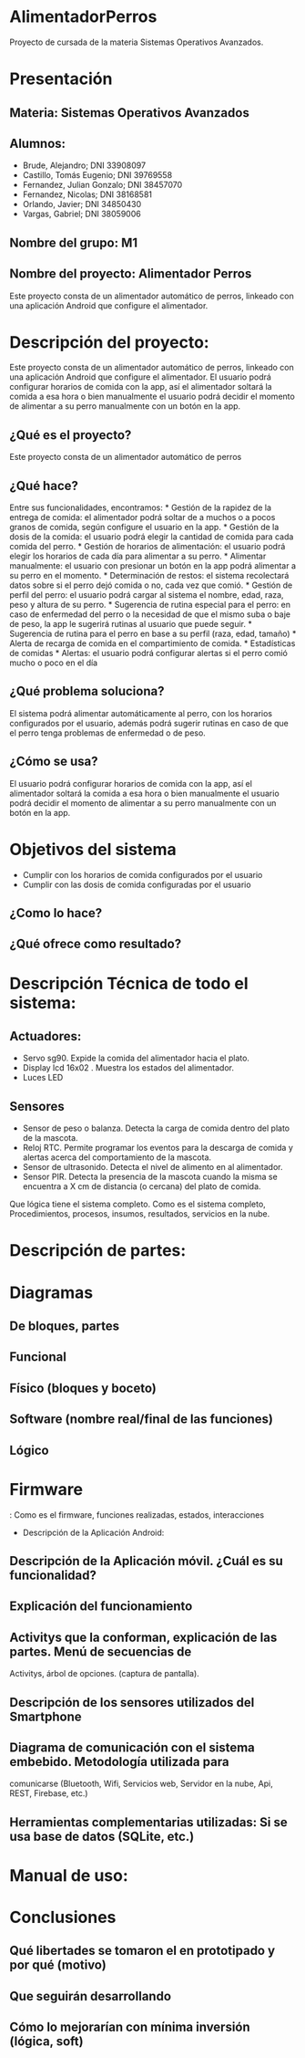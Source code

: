 # AlimentadorPerros
Proyecto de cursada de la materia Sistemas Operativos Avanzados.

# Presentación

## Materia: Sistemas Operativos Avanzados

## Alumnos: 
* Brude, Alejandro; DNI 33908097
* Castillo, Tomás Eugenio; DNI 39769558
* Fernandez, Julian Gonzalo; DNI 38457070
* Fernandez, Nicolas; DNI 38168581
* Orlando, Javier; DNI 34850430
* Vargas, Gabriel; DNI 38059006

## Nombre del grupo: M1

## Nombre del proyecto: Alimentador Perros

Este proyecto consta de un alimentador automático de perros, linkeado con una aplicación Android que configure el alimentador.

# Descripción del proyecto:
Este proyecto consta de un alimentador automático de perros, linkeado con una aplicación Android que configure el alimentador. El usuario podrá configurar horarios de comida con la app, así el alimentador soltará la comida a esa hora o bien manualmente el usuario podrá decidir el momento de alimentar a su perro manualmente con un botón en la app. 


## ¿Qué es el proyecto?

Este proyecto consta de un alimentador automático de perros


## ¿Qué hace? 

Entre sus funcionalidades, encontramos:
          * Gestión de la rapidez de la entrega de comida: el alimentador podrá soltar de a muchos o a pocos granos de comida, según configure el usuario en la app.
          * Gestión de la dosis de la comida: el usuario podrá elegir la cantidad de comida para cada comida del perro.
          * Gestión de horarios de alimentación: el usuario podrá elegir los horarios de cada día para alimentar a su perro.
          * Alimentar manualmente: el usuario con presionar un botón en la app podrá alimentar a su perro en el momento.
          * Determinación de restos: el sistema recolectará datos sobre si el perro dejó comida o no, cada vez que comió.
          * Gestión de perfil del perro: el usuario podrá cargar al sistema el nombre, edad, raza, peso y altura de su perro.
          * Sugerencia de rutina especial para el perro: en caso de enfermedad del perro o la necesidad de que el mismo suba o baje de peso, la app le sugerirá rutinas al usuario que puede seguir.
          * Sugerencia de rutina para el perro en base a su perfil (raza, edad, tamaño)
          * Alerta de recarga de comida en el compartimiento de comida.
          * Estadísticas de comidas
          * Alertas: el usuario podrá configurar alertas si el perro comió mucho o poco en el día



## ¿Qué problema soluciona? 

El sistema podrá alimentar automáticamente al perro, con los horarios configurados por el usuario, además podrá sugerir rutinas en caso de que el perro tenga problemas de enfermedad o de peso.


## ¿Cómo se usa?

El usuario podrá configurar horarios de comida con la app, así el alimentador soltará la comida a esa hora o bien manualmente el usuario podrá decidir el momento de alimentar a su perro manualmente con un botón en la app. 


# Objetivos del sistema

* Cumplir con los horarios de comida configurados por el usuario
* Cumplir con las dosis de comida configuradas por el usuario


## ¿Como lo hace?



## ¿Qué ofrece como resultado?


# Descripción Técnica de todo el sistema:
## Actuadores: 
* Servo sg90. Expide la comida del alimentador hacia el plato.
* Display lcd 16x02 . Muestra los estados del alimentador. 
* Luces LED 

## Sensores
* Sensor de peso o balanza. Detecta la carga de comida dentro del plato de la mascota. 
* Reloj RTC. Permite programar los eventos para la descarga de comida y alertas acerca del comportamiento de la mascota.
* Sensor de ultrasonido. Detecta el nivel de alimento en al alimentador.
* Sensor PIR. Detecta la presencia de la mascota cuando la misma se encuentra a X cm de distancia (o cercana) del plato de comida.



Que lógica tiene el sistema completo. Como es el
sistema completo, Procedimientos, procesos, insumos, resultados, servicios en la nube.


# Descripción de partes:

# Diagramas

## De bloques, partes

## Funcional

## Físico (bloques y boceto)

## Software (nombre real/final de las funciones)

## Lógico

# Firmware
: Como es el firmware, funciones realizadas, estados, interacciones
- Descripción de la Aplicación Android:

## Descripción de la Aplicación móvil. ¿Cuál es su funcionalidad?

## Explicación del funcionamiento

## Activitys que la conforman, explicación de las partes. Menú de secuencias de
Activitys, árbol de opciones. (captura de pantalla).

## Descripción de los sensores utilizados del Smartphone

## Diagrama de comunicación con el sistema embebido. Metodología utilizada para
comunicarse (Bluetooth, Wifi, Servicios web, Servidor en la nube, Api, REST,
Firebase, etc.)

## Herramientas complementarias utilizadas: Si se usa base de datos (SQLite, etc.)

# Manual de uso:

# Conclusiones

## Qué libertades se tomaron el en prototipado y por qué (motivo)

## Que seguirán desarrollando

## Cómo lo mejorarían con mínima inversión (lógica, soft)
